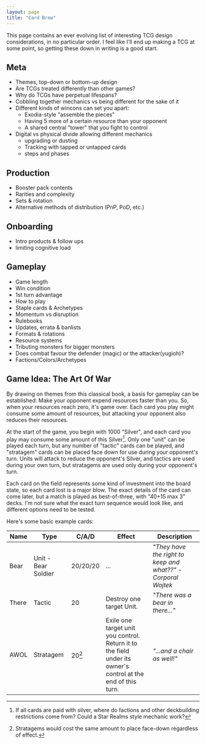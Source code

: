 ```yaml
---
layout: page
title: "Card Brew"
---
```


This page contains an ever evolving list of interesting TCG design considerations, in no particular order. I feel like I'll end up making a TCG at some point, so getting these down in writing is a good start.

<!--more-->

## Meta

* Themes, top-down or bottom-up design
* Are TCGs treated differently than other games?
* Why do TCGs have perpetual lifespans? 
* Cobbling together mechanics vs being different for the sake of it
* Different kinds of wincons can set you apart:
	* Exodia-style "assemble the pieces"
	* Having 5 more of a certain resource than your opponent
	* A shared central "tower" that you fight to control
* Digital vs physical divide allowing different mechanics
	* upgrading or dusting
	* Tracking with tapped or untapped cards
	* steps and phases

## Production

* Booster pack contents
* Rarities and complexity
* Sets & rotation
* Alternative methods of distribution (PnP, PoD, etc.)

## Onboarding

* Intro products & follow ups
* limiting cognitive load

## Gameplay

* Game length
* Win condition
* 1st turn advantage
* How to play
* Staple cards & Archetypes
* Momentum vs disruption
* Rulebooks
* Updates, errata & banlists
* Formats & rotations
* Resource systems
* Tributing monsters for bigger monsters
* Does combat favour the defender (magic) or the attacker(yugioh)?
* Factions/Colors/Archetypes

## Game Idea: The Art Of War

By drawing on themes from this classical book, a basis for gameplay can be established: Make your opponent expend resources faster than you. So, when your resources reach zero, it's game over. Each card you play might consume some amount of resources, but attacking your opponent also reduces their resources.

At the start of the game, you begin with 1000 "Silver", and each card you play may consume some amount of this Silver[^2]. Only one "unit" can be played each turn, but any number of "tactic" cards can be played, and "stratagem" cards can be placed face down for use during your opponent's turn. Units will attack to reduce the opponent's Silver, and tactics are used during your own turn, but stratagems are used only during your opponent's turn.

Each card on the field represents some kind of investment into the board state, so each card lost is a major blow. The exact details of the card can come later, but a match is played as best-of-three, with "40+15 max 3" decks. I'm not sure what the exact turn sequence would look like, and different options need to be tested.

Here's some basic example cards:

| Name | Type | C/A/D | Effect | Description |
| --- | --- | --- | --- | --- |
| Bear | Unit - Bear Soldier | 20/20/20 | ... | *"They have the right to keep and what??" -Corporal Wojtek* |
| There | Tactic | 20 | Destroy one target Unit. | *"There was a bear in there..."* |
| AWOL | Stratagem | 20[^1] | Exile one target unit you control. Return it to the field under its owner's control at the end of this turn. | *"...and a chair as well!"* |

[^1]: Stratagems would cost the same amount to place face-down regardless of effect.
[^2]: If all cards are paid with silver, where do factions and other deckbuilding restrictions come from? Could a Star Realms style mechanic work?